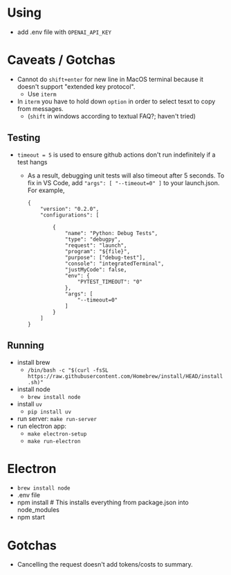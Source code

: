 # Using

- add .env file with `OPENAI_API_KEY`

# Caveats / Gotchas

- Cannot do `shift+enter` for new line in MacOS terminal because it doesn't support "extended key protocol".
    - Use `iterm`
- In `iterm` you have to hold down `option` in order to select tesxt to copy from messages. 
    - (`shift` in windows according to textual FAQ?; haven't tried)


## Testing

- `timeout = 5` is used to ensure github actions don't run indefinitely if a test hangs
    - As a result, debugging unit tests will also timeout after 5 seconds. To fix in VS Code, add `"args": [ "--timeout=0" ]` to your launch.json. For example,

        ```
        {
            "version": "0.2.0",
            "configurations": [
            
                {
                    "name": "Python: Debug Tests",
                    "type": "debugpy",
                    "request": "launch",
                    "program": "${file}",
                    "purpose": ["debug-test"],
                    "console": "integratedTerminal",
                    "justMyCode": false,
                    "env": {
                        "PYTEST_TIMEOUT": "0"
                    },
                    "args": [
                        "--timeout=0"
                    ]
                }
            ]
        }
        ```

## Running

- install brew
    - `/bin/bash -c "$(curl -fsSL https://raw.githubusercontent.com/Homebrew/install/HEAD/install.sh)"`
- install node
    - `brew install node`
- install `uv`
    - `pip install uv`
- run server: `make run-server`
- run electron app:
    - `make electron-setup`
    - `make run-electron`



# Electron

- `brew install node`
- .env file
- npm install  # This installs everything from package.json into node_modules
- npm start



# Gotchas

- Cancelling the request doesn't add tokens/costs to summary.
